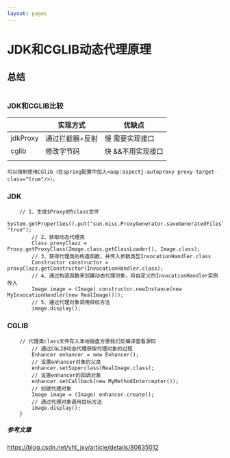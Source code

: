 ```yaml
---
layout: pages
---
```


# JDK和CGLIB动态代理原理

## 总结

```

```



### JDK和CGLIB比较

|          | 实现方式        | 优缺点            |
| -------- | --------------- | ----------------- |
| jdkProxy | 通过拦截器+反射 | 慢 需要实现接口   |
| cglib    | 修改字节码      | 快 &&不用实现接口 |
|          |                 |                   |



```
可以强制使用CGlib（在spring配置中加入<aop:aspectj-autoproxy proxy-target-class="true"/>）。
```



### JDK

```
	// 1、生成$Proxy0的class文件
		System.getProperties().put("sun.misc.ProxyGenerator.saveGeneratedFiles", "true");
		// 2、获取动态代理类
		Class proxyClazz = Proxy.getProxyClass(Image.class.getClassLoader(), Image.class);
		// 3、获得代理类的构造函数，并传入参数类型InvocationHandler.class
		Constructor constructor = proxyClazz.getConstructor(InvocationHandler.class);
		// 4、通过构造函数来创建动态代理对象，将自定义的InvocationHandler实例传入
		Image image = (Image) constructor.newInstance(new MyInvocationHandler(new RealImage()));
		// 5、通过代理对象调用目标方法
		image.display();
```

### CGLIB

```
	// 代理类class文件存入本地磁盘方便我们反编译查看源码
		// 通过CGLIB动态代理获取代理对象的过程
		Enhancer enhancer = new Enhancer();
		// 设置enhancer对象的父类
		enhancer.setSuperclass(RealImage.class);
		// 设置enhancer的回调对象
		enhancer.setCallback(new MyMethodInterceptor());
		// 创建代理对象
		Image image = (Image) enhancer.create();
		// 通过代理对象调用目标方法
		image.display();
	}
```



##### 参考文章

https://blog.csdn.net/yhl_jxy/article/details/80635012

